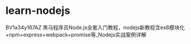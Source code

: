 # learn-nodejs
BV1a34y167AZ 黑马程序员Node.js全套入门教程，nodejs新教程含es6模块化+npm+express+webpack+promise等_Nodejs实战案例详解
